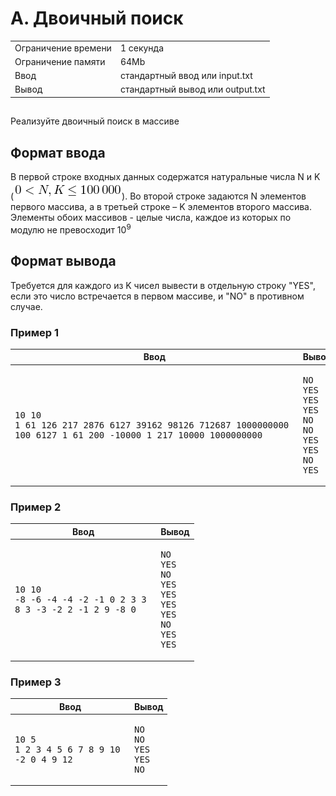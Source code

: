 <div class="problem-statement">
   <div class="header">
      <h1 class="title">A. Двоичный поиск</h1>
      <table>
         <tr class="time-limit">
            <td class="property-title">Ограничение времени</td>
            <td>1&nbsp;секунда</td>
         </tr>
         <tr class="memory-limit">
            <td class="property-title">Ограничение памяти</td>
            <td>64Mb</td>
         </tr>
         <tr class="input-file">
            <td class="property-title">Ввод</td>
            <td colspan="1">стандартный ввод или input.txt</td>
         </tr>
         <tr class="output-file">
            <td class="property-title">Вывод</td>
            <td colspan="1">стандартный вывод или output.txt</td>
         </tr>
      </table>
   </div>
   <h2></h2>
   <div class="legend"><span style="">
         <p>Реализуйте двоичный поиск в массиве </p></span></div>
   <h2>Формат ввода</h2>
   <div class="input-specification"><span style="">
         <p>В первой строке входных данных содержатся натуральные числа <span class="tex-math-text">N</span> и <span class="tex-math-text">K</span> (<span class="tex-math-inline"><img class="tex-math" src="pic.png"></span>). Во второй строке&nbsp;задаются <span class="tex-math-text">N</span> элементов первого массива, а в третьей строке – <span class="tex-math-text">K</span> элементов второго массива. Элементы обоих массивов - целые числа, каждое из которых по модулю не превосходит <span class="tex-math-text">10<sup>9</sup></span> 
         </p>
         <p></p></span></div>
   <h2>Формат вывода</h2>
   <div class="output-specification"><span style="">
         <p>Требуется для каждого из K чисел вывести в отдельную строку "YES", если это число встречается в первом массиве, и "NO" в противном
            случае. 
         </p>
         <p></p></span></div>
   <h3>Пример 1</h3>
   <table class="sample-tests">
      <thead>
         <tr>
            <th>Ввод</th>
            <th>Вывод</th>
         </tr>
      </thead>
      <tbody>
         <tr>
            <td><pre>10 10
1 61 126 217 2876 6127 39162 98126 712687 1000000000 
100 6127 1 61 200 -10000 1 217 10000 1000000000 
</pre></td>
            <td><pre>NO
YES
YES
YES
NO
NO
YES
YES
NO
YES
</pre></td>
         </tr>
      </tbody>
   </table>
   <h3>Пример 2</h3>
   <table class="sample-tests">
      <thead>
         <tr>
            <th>Ввод</th>
            <th>Вывод</th>
         </tr>
      </thead>
      <tbody>
         <tr>
            <td><pre>10 10
-8 -6 -4 -4 -2 -1 0 2 3 3 
8 3 -3 -2 2 -1 2 9 -8 0 
</pre></td>
            <td><pre>NO
YES
NO
YES
YES
YES
YES
NO
YES
YES
</pre></td>
         </tr>
      </tbody>
   </table>
   <h3>Пример 3</h3>
   <table class="sample-tests">
      <thead>
         <tr>
            <th>Ввод</th>
            <th>Вывод</th>
         </tr>
      </thead>
      <tbody>
         <tr>
            <td><pre>10 5
1 2 3 4 5 6 7 8 9 10 
-2 0 4 9 12 
</pre></td>
            <td><pre>NO
NO
YES
YES
NO
</pre></td>
         </tr>
      </tbody>
   </table>
</div></div>
